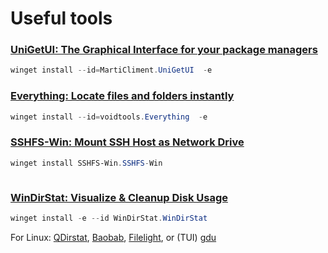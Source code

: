 # Useful tools

### [UniGetUI: The Graphical Interface for your package managers](https://www.marticliment.com/unigetui/)

```powershell
winget install --id=MartiCliment.UniGetUI  -e
```

### [Everything: Locate files and folders instantly](../awesome-tools/everything.md)

```powershell
winget install --id=voidtools.Everything  -e
```

### [SSHFS-Win: Mount SSH Host as Network Drive](https://github.com/winfsp/sshfs-win)

```powershell
winget install SSHFS-Win.SSHFS-Win
```

<figure><img src="https://github.com/winfsp/sshfs-win/blob/master/cap.gif?raw=true" alt=""><figcaption></figcaption></figure>

### [WinDirStat: Visualize & Cleanup Disk Usage](https://windirstat.net/)

```powershell
winget install -e --id WinDirStat.WinDirStat
```

For Linux: [QDirstat](https://github.com/shundhammer/qdirstat/releases/tag/1.9), [Baobab](https://doc.ubuntu-fr.org/baobab), [Filelight](https://apps.kde.org/fr/filelight/), or (TUI) [gdu](https://github.com/dundee/gdu)
